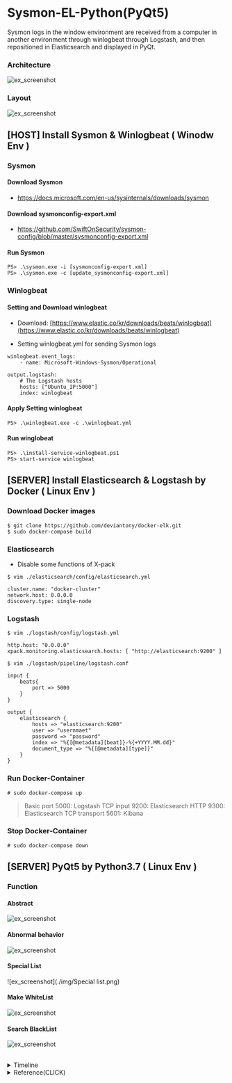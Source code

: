 # Sysmon-EL-Python(PyQt5)
Sysmon logs in the window environment are received from a computer in another environment through winlogbeat through Logstash, and then repositioned in Elasticsearch and displayed in PyQt.

### Architecture

![ex_screenshot](./img/Architecture.png)

### Layout

![ex_screenshot](./img/layout.png)

## [HOST] Install Sysmon & Winlogbeat ( Winodw Env )

### Sysmon

#### Download Sysmon 
* https://docs.microsoft.com/en-us/sysinternals/downloads/sysmon

#### Download sysmonconfig-export.xml
* https://github.com/SwiftOnSecurity/sysmon-config/blob/master/sysmonconfig-export.xml

#### Run Sysmon
```
PS> .\sysmon.exe -i [sysmonconfig-export.xml]
PS> .\sysmon.exe -c [update_sysmonconfig-export.xml]
```

### Winlogbeat

#### Setting and Download winlogbeat
- Download:  [https://www.elastic.co/kr/downloads/beats/winlogbeat](https://www.elastic.co/kr/downloads/beats/winlogbeat)

- Setting winlogbeat.yml for sending Sysmon logs 
```
winlogbeat.event_logs:
    - name: Microsoft-Windows-Sysmon/Operational

output.logstash:
    # The Logstash hosts
    hosts: ["Ubuntu_IP:5000"]
    index: winlogbeat
```    

#### Apply Setting winlogbeat 
```
PS> .\winlogbeat.exe -c .\winlogbeat.yml
```
#### Run winglobeat
```
PS> .\install-service-winlogbeat.ps1
PS> start-service winlogbeat
```

## [SERVER] Install Elasticsearch & Logstash by Docker ( Linux Env )

### Download Docker images
```
$ git clone https://github.com/deviantony/docker-elk.git
$ sudo docker-compose build
```

### Elasticsearch 

* Disable some functions of X-pack <br/>

```
$ vim ./elasticsearch/config/elasticsearch.yml

cluster.name: "docker-cluster" 
network.host: 0.0.0.0 
discovery.type: single-node
```

### Logstash

```
$ vim ./logstash/config/logstash.yml

http.host: "0.0.0.0"
xpack.monitoring.elasticsearch.hosts: [ "http://elasticsearch:9200" ]
```

```
$ vim ./logstash/pipeline/logstash.conf

input {
    beats{
        port => 5000
    }    
}

output {
    elasticsearch {
        hosts => "elasticsearch:9200"
        user => "usernmaet"
        password => "password"
        index => "%{[@metadata][beat]}-%{+YYYY.MM.dd}"
        document_type => "%{[@metadata][type]}"
    }
}
```
### Run Docker-Container
```
# sudo docker-compose up 
```

> Basic port
5000: Logstash TCP input
9200: Elasticsearch HTTP
9300: Elasticsearch TCP transport
5601: Kibana


### Stop Docker-Container
```
# sudo docker-compose down
```




## [SERVER] PyQt5 by Python3.7 ( Linux Env )

### Function


#### Abstract


![ex_screenshot](./img/Abstract.png)

#### Abnormal behavior


![ex_screenshot](./img/Abnormal_behavior.png)

#### Special List


![ex_screenshot](./img/Special list.png)

#### Make WhiteList


![ex_screenshot](./img/MakeWhiteList.png)

#### Search BlackList


![ex_screenshot](./img/InspectBlackList.png)


</br>

<details>
<summary>Timeline</summary>


<div markdown="1">

## 2020.08.18 
 local -> git connected
## 2020.08.19
 whitelist 함수 정의 및 구현
## 2020.08.20
* Upload Reference </br>
* server에서 client의 값이 들어오지 않을때</br> 
 1. network 상태가 이전 상태와 같은지 확인
 2. network 상태가 같다면 ip의 변동이 있는지 확인
 3. network 상태가 바뀌었다면 winlogbeat.yml의 ip를 확인
* Upload ui file
## 2020.08.21
* Update Whitelist 이외의 layout 구현 완료
* Error 찾는중 1번 실행은 잘 되지만 clear이후 2번실행은 값이 변하지 않는 것이 발견됌
## 2020.08.22
* Abnormal Tab idea구상
* Abnormal Tab layout 구현 완료
## 2020.08.24
* Abnormal .hwp file open 잡기 가능
## 2020.08.25
* Sysmon - EL - PyQt5 구현 완료
 

</div>
</details>

<details>
<summary>Reference(CLICK)</summary>
 

<div markdown="1">

* docker Sysmon-ELK: 
 https://github.com/choisungwook/malware/tree/master/01%20blue%20team/sysmon/01%20elk%EC%84%A4%EC%B9%98%2B%EC%97%B0%EB%8F%99
* Docker, ELK: https://judo0179.tistory.com/60
* Docker, ELK: https://github.com/deviantony/docker-elk
* winlogbeat: https://cyberwardog.blogspot.com/2017/02/setting-up-pentesting-i-mean-threat_87.html
* ubuntu18 고정 IP 설정: https://www.manualfactory.net/10455

</div>
</details>

